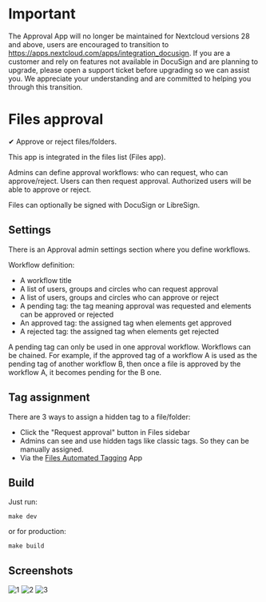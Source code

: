 # Important

The Approval App will no longer be maintained for Nextcloud versions 28 and above, users are encouraged to transition to https://apps.nextcloud.com/apps/integration_docusign.
If you are a customer and rely on features not available in DocuSign and are planning to upgrade, please open a support ticket before upgrading so we can assist you.
We appreciate your understanding and are committed to helping you through this transition.

# Files approval

✔ Approve or reject files/folders.

This app is integrated in the files list (Files app).

Admins can define approval workflows: who can request, who can approve/reject.
Users can then request approval. Authorized users will be able to approve or reject.

Files can optionally be signed with DocuSign or LibreSign.

## Settings

There is an Approval admin settings section where you define workflows.

Workflow definition:

* A workflow title
* A list of users, groups and circles who can request approval
* A list of users, groups and circles who can approve or reject
* A pending tag: the tag meaning approval was requested and elements can be approved or rejected
* An approved tag: the assigned tag when elements get approved
* A rejected tag: the assigned tag when elements get rejected

A pending tag can only be used in one approval workflow.
Workflows can be chained. For example, if the approved tag of a workflow A is used as the pending tag of another workflow B,
then once a file is approved by the workflow A, it becomes pending for the B one.

## Tag assignment

There are 3 ways to assign a hidden tag to a file/folder:

* Click the "Request approval" button in Files sidebar
* Admins can see and use hidden tags like classic tags. So they can be manually assigned.
* Via the [Files Automated Tagging](https://github.com/nextcloud/files_automatedtagging) App

## Build

Just run:
```
make dev
```
or for production:
```
make build
```

## Screenshots

![1](https://github.com/nextcloud/approval/raw/main/img/screenshot_1.jpg)
![2](https://github.com/nextcloud/approval/raw/main/img/screenshot_2.jpg)
![3](https://github.com/nextcloud/approval/raw/main/img/screenshot_3.jpg)
